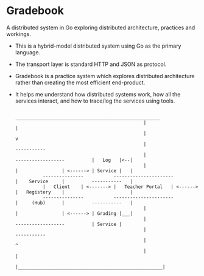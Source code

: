 # Gradebook
A distributed system in Go exploring distributed architecture, practices and workings.

- This is a hybrid-model distributed system using Go as the primary language.
- The transport layer is standard HTTP and JSON as protocol.
- Gradebook is a practice system which explores distributed architecture rather than creating the most efficient end-product.
- It helps me understand how distributed systems work, how all the services interact, and how to trace/log the services using tools.


                                                      _____________________________________________________
                                                     |                                                     |
                                                     |                                                     v
                                                     |                                                -----------
                                                     |                    ------------------          |   Log   |<--|
                                                     |                    |                | <------> | Service |   |
                ---------------           ----------------------          |    Service     |          -----------   |
                |   Client    | <-------> |   Teacher Portal   | <------> |   Registery    |                        |
                ---------------           ----------------------          |     (Hub)      |          -----------   |
                                                     |                    |                | <------> | Grading |___|
                                                     |                    ------------------          | Service |
                                                     |                                                -----------
                                                     |                                                     ^
                                                     |                                                     |
                                                     |_____________________________________________________|
                                  
